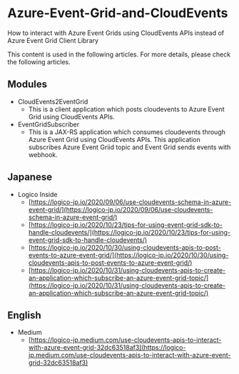 # Azure-Event-Grid-and-CloudEvents
How to interact with Azure Event Grids using CloudEvents APIs instead of Azure Event Grid Client Library

This content is used in the following articles. For more details, please check the following articles.

## Modules
- CloudEvents2EventGrid
  - This is a client application which posts cloudevents to Azure Event Grid using CloudEvents APIs.
- EventGridSubscriber
  - This is a JAX-RS application which consumes cloudevents through Azure Event Grid using CloudEvents APIs. This application subscribes Azure Event Griid topic and Event Grid sends events with webhook.

## Japanese 
- Logico Inside
  - [https://logico-jp.io/2020/09/06/use-cloudevents-schema-in-azure-event-grid/](https://logico-jp.io/2020/09/06/use-cloudevents-schema-in-azure-event-grid/)
  - [https://logico-jp.io/2020/10/23/tips-for-using-event-grid-sdk-to-handle-cloudevents/](https://logico-jp.io/2020/10/23/tips-for-using-event-grid-sdk-to-handle-cloudevents/)
  - [https://logico-jp.io/2020/10/30/using-cloudevents-apis-to-post-events-to-azure-event-grid/](https://logico-jp.io/2020/10/30/using-cloudevents-apis-to-post-events-to-azure-event-grid/)
  - [https://logico-jp.io/2020/10/31/using-cloudevents-apis-to-create-an-application-which-subscribe-an-azure-event-grid-topic/](https://logico-jp.io/2020/10/31/using-cloudevents-apis-to-create-an-application-which-subscribe-an-azure-event-grid-topic/)

## English
- Medium
  - [https://logico-jp.medium.com/use-cloudevents-apis-to-interact-with-azure-event-grid-32dc63518af3](https://logico-jp.medium.com/use-cloudevents-apis-to-interact-with-azure-event-grid-32dc63518af3)
